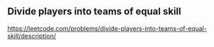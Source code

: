 ## Divide players into teams of equal skill
https://leetcode.com/problems/divide-players-into-teams-of-equal-skill/description/
